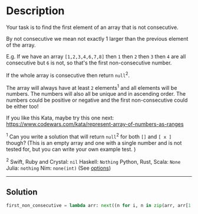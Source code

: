 # Description

Your task is to find the first element of an array that is not consecutive.

By not consecutive we mean not exactly 1 larger than the previous element of the array.

E.g. If we have an array `[1,2,3,4,6,7,8]` then `1` then `2` then `3` then `4` are all consecutive but `6` is not, so that's the first non-consecutive number.

If the whole array is consecutive then return `null`<sup>2</sup>.

The array will always have at least `2` elements<sup>1</sup> and all elements will be numbers. The numbers will also all be unique and in ascending order. The numbers could be positive or negative and the first non-consecutive could be either too!

If you like this Kata, maybe try this one next: https://www.codewars.com/kata/represent-array-of-numbers-as-ranges

<sup>1</sup> Can you write a solution that will return `null`<sup>2</sup> for both `[]` and `[ x ]` though? (This is an empty array and one with a single number and is not tested for, but you can write your own example test. )

<sup>2</sup>
Swift, Ruby and Crystal: `nil`
Haskell: `Nothing`
Python, Rust, Scala: `None`
Julia: `nothing`
Nim: `none(int)` (See [options](https://nim-lang.org/docs/options.html))

---

## Solution

```py
first_non_consecutive = lambda arr: next((n for i, n in zip(arr, arr[1:]) if n != i + 1), None)
```
